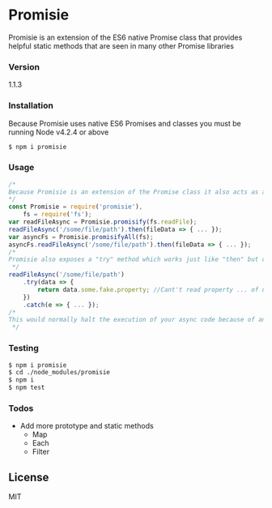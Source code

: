 # Promisie
Promisie is an extension of the ES6 native Promise class that provides helpful static methods that are seen in many other Promise libraries
### Version
1.1.3
### Installation
Because Promisie uses native ES6 Promises and classes you must be running Node v4.2.4 or above
```sh
$ npm i promisie
```
### Usage
```javascript
/*
Because Promisie is an extension of the Promise class it also acts as a Promise constructor and shares all prototype methods, but adds promisify and promisifyAll static methods
*/
const Promisie = require('promisie'),
    fs = require('fs');
var readFileAsync = Promisie.promisify(fs.readFile);
readFileAsync('/some/file/path').then(fileData => { ... });
var asyncFs = Promisie.promisifyAll(fs);
asyncFs.readFileAsync('/some/file/path').then(fileData => { ... });
/*
Promisie also exposes a "try" method which works just like "then" but conveniently wrapped in a try/catch block
 */
readFileAsync('/some/file/path')
	.try(data => {
		return data.some.fake.property; //Cant't read property ... of undefined
	})
	.catch(e => { ... });
/*
This would normally halt the execution of your async code because of an unhandled error but the "try" method properly rejects with the error
 */
```
### Testing
```sh
$ npm i promisie
$ cd ./node_modules/promisie
$ npm i
$ npm test
```
### Todos
- Add more prototype and static methods
    - Map
    - Each
    - Filter

License
----

MIT
